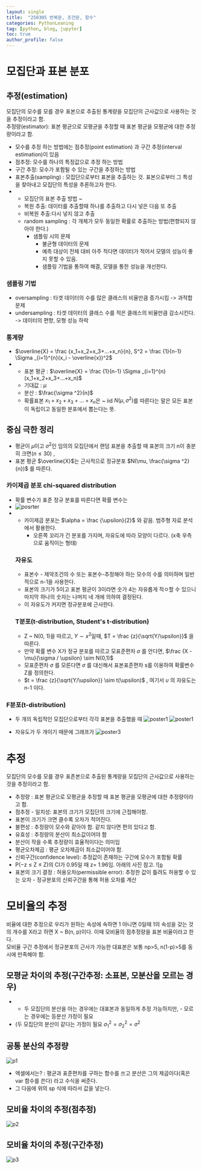 ```yaml
---
layout: single
title:  "250305 반복문, 조건문, 함수"
categories: PythonLeaning
tag: [python, blog, jupyter]
toc: true
author_profile: false
---
```


<head>
  <style>
    table.dataframe {
      white-space: normal;
      width: 100%;
      height: 240px;
      display: block;
      overflow: auto;
      font-family: Arial, sans-serif;
      font-size: 0.9rem;
      line-height: 20px;
      text-align: center;
      border: 0px !important;
    }

    table.dataframe th {
      text-align: center;
      font-weight: bold;
      padding: 8px;
    }

    table.dataframe td {
      text-align: center;
      padding: 8px;
    }

    table.dataframe tr:hover {
      background: #b8d1f3; 
    }

    .output_prompt {
      overflow: auto;
      font-size: 0.9rem;
      line-height: 1.45;
      border-radius: 0.3rem;
      -webkit-overflow-scrolling: touch;
      padding: 0.8rem;
      margin-top: 0;
      margin-bottom: 15px;
      font: 1rem Consolas, "Liberation Mono", Menlo, Courier, monospace;
      color: $code-text-color;
      border: solid 1px $border-color;
      border-radius: 0.3rem;
      word-break: normal;
      white-space: pre;
    }

  .dataframe tbody tr th:only-of-type {
      vertical-align: middle;
  }

  .dataframe tbody tr th {
      vertical-align: top;
  }

  .dataframe thead th {
      text-align: center !important;
      padding: 8px;
  }

  .page__content p {
      margin: 0 0 0px !important;
  }

  .page__content p > strong {
    font-size: 0.8rem !important;
  }

  </style>
</head>



# **모집단과 표본 분포**
## **추정(estimation)**
모집단의 모수를 모를 경우 표본으로 추출된 통계량을 모집단의 근사값으로 사용하는 것을 추정이라고 함.  
추정량(estimator): 표본 평균으로 모평균을 추정할 때 표본 평균을 모평균에 대한 추정량이라고 함.  
* 모수를 추정 하는 방법에는 점추정(point estimation) 과 구간 추정(interval estimation)이 있음
* 점추정: 모수를 하나의 특정값으로 추정 하는 방법
* 구간 추정: 모수가 포함될 수 있는 구간을 추정하는 방법
* 표본추출(sampling) : 모집단으로부터 표본을 추출하는 것. 표본으로부터 그 특성을 찾아내고 모집단의 특성을 추론하고자 한다.
*  * 모집단의 표본 추출 방법 ~
   * 복원 추출: 데이터를 추출할때 하나를 추출하고 다시 넣은 다음 또 추출
   * 비복원 추출:다시 넣지 않고 추출
   * random sampling : 각 개체가 모두 동일한 확률로 추출하는 방법(편향되지 않아야 한다.)
     * 샘플링 시의 문제
       * 불균형 데이터의 문제
       * 예측 대상이 전체 대비 아주 적다면 데이터가 적어서 모델의 성능이 좋지 못할 수 있음.
       * 샘플링 기법을 통하여 해결, 모델을 통한 성능을 개선한다.
### 샘플링 기법
* oversampling : 타겟 데이터의 수를 많은 클래스의 비율만큼 증가시킴 -> 과적합 문제
* undersampling : 타겟 데이터의 클래스 수를 적은 클래스의 비율만큼 감소시킨다. -> 데이터의 편향, 모형 성능 하락
### 통계량
  * $\overline{X} = \frac {x_1+x_2+x_3+...+x_n}{n}, S^2 = \frac {1}{n-1} \Sigma _{i=1}^{n}(x_i - \overline{x})^2$
  * * 표본 평균 : $\overline{X} = \frac {1}{n-1} \Sigma _{i=1}^{n}(x_1+x_2+x_3+...+x_n)$
    * 기대값 : $\mu$
    * 분산 : $\frac{\sigma ^2}{n}$
    * 확률표본 $x_1+x_2+x_3+...+x_n$은 ~ iid $N(\mu, \sigma ^2)$를 따른다는 말은 모든 표본이 독립이고 동일한 분포에서 뽑는다는 뜻.
## **중심 극한 정리**
* 평균이 $\mu$이고 $\sigma ^2$인 임의의 모집단에서 랜덤 표본을 추출할 때 표본의 크기 n이 충분히 크면$(n \le 30)$ ,
* 표본 평균 $\overline{X}$는 근사적으로 정규분포 $N(\mu, \frac{\sigma ^2}{n})$ 를 따른다. 

### **카이제곱 분포 chi-squared distribution**
* 확률 변수가 표준 정규 분표를 따른다면 확률 변수는
* ![posrter](https://media.discordapp.net/attachments/1351886685637578783/1352219520709955628/image.png?ex=67dd3810&is=67dbe690&hm=6a7eb682857e58a719ed878253f3e29bf9103ea6c570925a8048b99b805709d1&=&format=webp&quality=lossless&width=665&height=304)
* * 카이제곱 분포는 $\alpha = \frac {\upsilon}{2}$ 와 같음. 범주형 자료 분석에서 활용한다.
    * 오른쪽 꼬리가 긴 분포를 가지며, 자유도에 따라 모양이 다르다. (x축 우측으로 움직이는 형태)
  ### 자유도
  * 표본수 - 제약조건의 수 또는 표본수-추정해야 하는 모수의 수를 의미하며 일반적으로 n-1을 사용한다.
  * 표본의 크기가 5이고 표본 평균이 3이라면 숫가 4는 자유롭게 적ㅇ할 수 있으니 마지막 하나의 숫자는 나머지 네 개에 의하여 결정된다.
  * 이 자유도가 커지면 정규분포에 근사한다.
  ### T분포(t-distribution, Student's t-distribution)
  * Z ~ N(0, 1)을 따르고, $Y \sim x^2$일때, $T = \frac {z}{\sqrt{Y/\upsilon}}$ 을 따른다.
  * 만약 확률 변수 X가 정규 분포를 따르고 모표준편차 $\sigma$ 를 안다면, $\frac {X - \mu}{\sigma / \upsilon} \sim N(0,1)$
  * 모표준편차 $\sigma$ 를 모른다면 $\sigma$ 를 대신해서 표본표준편차 s를 이용하여 확률변수 Z를 정의한다.
  * $t = \frac {z}{\sqrt{Y/\upsilon}} \sim t(\upsilon)$ , 여기서 $\upsilon$ 의 자유도는 n-1 이다.

 ### F분포(t-distribution)
  * 두 개의 독립적인 모집단으로부터 각각 표본을 추출했을 때 
![poster1](https://media.discordapp.net/attachments/1351886685637578783/1352232836333174835/2025-03-20_195001.png?ex=67dd4477&is=67dbf2f7&hm=701d5432034b6e9830907d38187fa2e3d0790b4a7a813517ed8b7ebbd4cbbd1e&=&format=webp&quality=lossless&width=864&height=149)
![poster1](https://media.discordapp.net/attachments/1351886685637578783/1352232836081385554/2025-03-20_195020.png?ex=67dd4477&is=67dbf2f7&hm=61fe424504ec699266653e98c124402827746b02c61257fba2b8b6df30a7e6fb&=&format=webp&quality=lossless&width=1269&height=345)

* 자유도가 두 개이기 때문에 그래프가
![poster3](https://media.discordapp.net/attachments/1351886685637578783/1352233221760221246/2025-03-20_195147.png?ex=67dd44d3&is=67dbf353&hm=6984b5e177b3399d103819ffe08d9ec495a85de6c63a823aa2e744e684864e51&=&format=webp&quality=lossless&width=688&height=386)


# **추정**
모집단의 모수를 모를 경우 표존본으로 추출된 통계량을 모집단의 근사값으로 사용하는 것을 추정이라고 함.
* 추정량 : 표본 평균으로 모평균을 추정할 때  표본 평균을 모평균에 대한 추정량이라고 함.  
* 점추정 - 일치성: 표본의 크기가 모집단의 크기에 근접해야함.
* 표본이 크기가 크면 클수록 오차가 적어진다.
* 불편성 : 추정량이 모수와 같아야 함. 같지 않다면 편의 있다고 함.
* 유효성 : 추정량의 분산이 최소값이어야 함
* 분산이 작을 수록 추정량이 효율적이다는 의미임
* 평균오차제곱 : 평균 오차제곱이 최소값이어야 함.
* 신뢰구간(confidence level): 추정값이 존재하는 구간에 모수가 포함될 확률
* P(−z ≤ Z ≤ Z)의 CI가 0.95일 때 z= 1.96임. 아래의 사진 참고.
  ![[p](https://media.discordapp.net/attachments/1351886685637578783/1352236766819778663/2025-03-20_200557.png?ex=67dd4820&is=67dbf6a0&hm=ceeacb68487ab83c991799d5a50270138e9791533c1907c5fa1f793520ecf46c&=&format=webp&quality=lossless&width=970&height=723)
* 표본의 크기 결정 : 허용오차(permissible error): 추정한 값이 틀려도 허용할 수 있는 오차 - 정규분포의 신뢰구간을 통해 허용 오차를 계산

# **모비율의 추정**
비율에 대한 추정으로 우리가 원하는 속성에 속하면 1 아니면 0일때 1의 속성을 갖는 것의 개수를 X라고 하면 X ~ B(n, p)이다.
이때 모비율의 점추정량을 표본 비율이라고 한다.  
모비율 구간 추정에서 정규분포의 근사가 가능한 대표본은 보통 np>5, n(1-p)>5를 동시에 만족해야 함.     
## **모평균 차이의 추정(구간추정: 소표본, 모분산을 모르는 경우)**
* - 두 모집단의 분산을 아는 경우에는 대표본과 동일하게 추정 가능하지만, - 모르는 경우에는 등분산 가정이 필요
* (두 모집단의 분산이 같다는 가정이 필요 $\sigma _1 ^2 = \sigma _2 ^2 = \sigma ^2$
  
## **공통 분산의 추정량**
![p1](https://media.discordapp.net/attachments/1351886685637578783/1352271155129487360/2025-03-20_222228.png?ex=67dd6827&is=67dc16a7&hm=2a34a794b8a35fc11d8b60ff7d28a7b728637691b833f764bc2b7b5331b555ca&=&format=webp&quality=lossless&width=504&height=209)
* 엑셀에서는? : 평균과 표준편차를 구하는 함수를 쓰고 분산은 그의 제곱이다(혹은 var 함수를 쓴다) 라고 수식을 써준다.
* 그 다음에 위의 sp 식에 따라서 값을 넣는다.
  
## **모비율 차이의 추정(점추정)**
![p2](https://media.discordapp.net/attachments/1351886685637578783/1352273152792592415/2025-03-20_223014.png?ex=67dd6a03&is=67dc1883&hm=4d3127616790120f75fadfc0332637ee92ac43de6108cf7cb3f38b8d11afc2c2&=&format=webp&quality=lossless&width=660&height=120)

## **모비율 차이의 추정(구간추정)**
![p3](https://media.discordapp.net/attachments/1351886685637578783/1352273152536870923/2025-03-20_223028.png?ex=67dd6a03&is=67dc1883&hm=c7571ca5634fe870e3e5253ff060ad3800a2f4709b2728755199f9b180879f86&=&format=webp&quality=lossless&width=1023&height=265)








